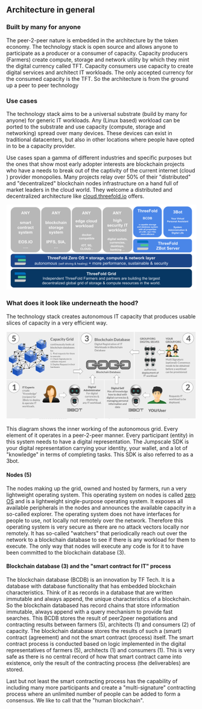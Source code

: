 
## Architecture in general

### Built by many for anyone
The peer-2-peer nature is embedded in the architecture by the token economy. The technology stack is open source and allows anyone to participate as a producer or a consumer of capacity. Capacity producers (Farmers) create compute, storage and network utility by which they mint the digital currency called TFT. Capacity consumers use capacity to create digital services and architect IT workloads. The only accepted currency for the consumed capacity is the TFT. So the architecture is from the ground up a peer to peer technology

### Use cases

The technology stack aims to be a universal substrate (build by many for anyone) for generic IT workloads. Any (Linux based) workload can be ported to the substrate and use capacity (compute, storage and networking) spread over many devices. These devices can exist in traditional datacenters, but also in other locations where people have opted in to be a capacity provider.

Use cases span a gamma of different industries and specific purposes but the ones that show most early adopter interests are blockchain projects who have a needs to break out of the captivity of the current internet (cloud ) provider monopolies. Many projects relay over 50% of their "distributed" and "decentralized" blockchain nodes infrastructure on a hand full of market leaders in the cloud world. They welcome a distributed and decentralized architecture like [cloud.threefold.io](http://cloud.threefold.io) offers.

![](img/architecture1.png)

### What does it look like underneath the hood?

The technology stack creates autonomous IT capacity that produces usable slices of capacity in a very efficient way.

![](img/scfit.png)

This diagram shows the inner working of the autonomous grid. Every element of it operates in a peer-2-peer manner. Every participant (entity) in this system needs to have a digital representation. The Jumpscale SDK is your digital representation carrying your identity, your wallet, and a lot of "knowledge" in terms of completing tasks. This SDK is also referred to as a 3bot.

#### Nodes (5)
The nodes making up the grid, owned and hosted by farmers, run a very lightweight operating system. This operating system on nodes is called  [zero OS](https://github.com/threefoldtech/zos) and is a lightweight single-purpose operating system. It exposes all available peripherals in the nodes and announces the available capacity in a so-called explorer. The operating system does not have interfaces for people to use, not locally not remotely over the network. Therefore this operating system is very secure as there are no attack vectors locally nor remotely. It has so-called "watchers" that periodically reach out over the network to a blockchain database to see if there is any workload for them to execute. The only way that nodes will execute any code is for it to have been committed to the blockchain database (3).

#### Blockchain database (3) and the "smart contract for IT" process
The blockchain database (BCDB) is an innovation by TF Tech. It is a database with database functionality that has embedded blockchain characteristics. Think of it as records in a database that are written immutable and always append, the unique characteristics of a blockchain. So the blockchain databased has record chains that store information immutable, always append with a query mechanism to provide fast searches. This BCDB stores the result of peer2peer negotiations and contracting results between farmers (5), architects (1) and consumers (2) of capacity. The blockchain database stores the results of such a (smart) contract (agreement) and not the smart contract (process) itself. The smart contract process is conducted based on logic implemented in the digital representatives of farmers (5), architects (1) and consumers (1). This is very safe as there is no central record of how that smart contract came into existence, only the result of the contracting process (the deliverables) are stored.

Last but not least the smart contracting process has the capability of including many more participants and create a "multi-signature" contracting process where an unlimited number of people can be added to form a consensus. We like to call that the "human blockchain".


<!--
TODO Topics:  >